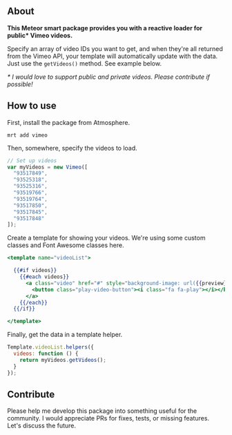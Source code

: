 About
-----

__This Meteor smart package provides you with a reactive loader for public* Vimeo videos.__

Specify an array of video IDs you want to get, and when they're all returned from the Vimeo API, your template will automatically update with the data. Just use the `getVideos()` method. See example below.

_* I would love to support public and private videos. Please contribute if possible!_

How to use
----------

First, install the package from Atmosphere.

`mrt add vimeo`

Then, somewhere, specify the videos to load.

```javascript
// Set up videos
var myVideos = new Vimeo([
  "93517849",
  "93525318",
  "93525316",
  "93519766",
  "93519764",
  "93517850",
  "93517845",
  "93517848"
]);
```

Create a template for showing your videos. We're using some custom classes and Font Awesome classes here.

```handlebars
<template name="videoList">

  {{#if videos}}
    {{#each videos}}
      <a class="video" href="#" style="background-image: url({{preview}})">
        <button class="play-video-button"><i class="fa fa-play"></i></button>
      </a>
    {{/each}}
  {{/if}}

</template>
```

Finally, get the data in a template helper.

```javascript
Template.videoList.helpers({
  videos: function () {
    return myVideos.getVideos();
  }
});
```

Contribute
----------

Please help me develop this package into something useful for the community. I would appreciate PRs for fixes, tests, or missing features. Let's discuss the future.
